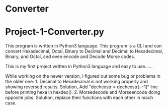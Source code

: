 # Converter
# Project-1-Converter.py
This program is written in Python3 language.
This program is a CLI and can convert Hexadecimal, Octal, Binary to Decimal and Decimal to Hexadecimal, Binary, and Octal, and even encode and Decode Morse codes.

This is my first project written in Python3 language and easy to use......

While working on the newer version, I figured out some bug or problems in the older one:
        1. Decimal to Hexadecimal is not working properly and showing reversed results. Solution, Add  "dechexstr = dechexstr[::-1]" line before printing hexa in hexdec().
        2. Morsedecode and Morseencode doing opposite jobs. Solution, replace their functions with each other in mach case.
